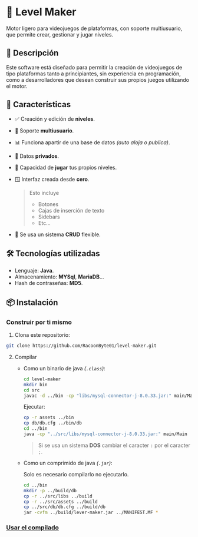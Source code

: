 # 👾 Level Maker

Motor ligero para videojuegos de plataformas, con soporte multiusuario, que permite crear, gestionar y jugar niveles.

## 📝 Descripción

Este software está diseñado para permitir la creación de videojuegos de tipo plataformas tanto a principiantes, sin experiencia en programación, como a desarrolladores que desean construir sus propios juegos utilizando el motor.

## 🚀 Características

-   ✅ Creación y edición de **niveles**.
-   👥 Soporte **multiusuario**.
-   📊 Funciona apartir de una base de datos _(auto aloja o publica)_.
-   🔑 Datos **privados**.
-   👾 Capacidad de **jugar** tus propios niveles.
-   🪟 Interfaz creada desde **cero**.

    > Esto incluye
    >
    > -   Botones
    > -   Cajas de inserción de texto
    > -   Sidebars
    > -   Etc...

-   📍 Se usa un sistema **CRUD** flexible.

## 🛠️ Tecnologías utilizadas

-   Lenguaje: **Java**.
-   Almacenamiento: **MYSql**, **MariaDB**...
-   Hash de contraseñas: **MD5**.

## 📦 Instalación

### Construir por ti mismo

1. Clona este repositorio:

```sh
git clone https://github.com/RacoonByte01/level-maker.git
```

2. Compilar

    - Como un binario de java _(`.class`)_:

        ```sh
        cd level-maker
        mkdir bin
        cd src
        javac -d ../bin -cp "libs/mysql-connector-j-8.0.33.jar:" main/Main.java
        ```

        Ejecutar:

        ```sh
        cp -r assets ../bin
        cp db/db.cfg ../bin/db
        cd ../bin
        java -cp "../src/libs/mysql-connector-j-8.0.33.jar:" main/Main
        ```

        > Si se usa un sistema **DOS** cambiar el caracter `:` por el caracter `;`.

    - Como un comprimido de java _(`.jar`)_:

        Solo es necesario compilarlo no ejecutarlo.

        ```sh
        cd ../bin
        mkdir -p ../build/db
        cp -r ../src/libs ../build
        cp -r ../src/assets ../build
        cp ../src/db/db.cfg ../build/db
        jar -cvfm ../build/lever-maker.jar ../MANIFEST.MF *
        ```

### [Usar el compilado](https://github.com/RacoonByte01/level-maker/releases/tag/v1.0)
